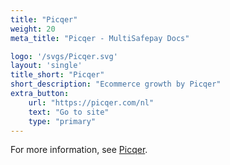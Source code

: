 ```yaml
---
title: "Picqer"
weight: 20
meta_title: "Picqer - MultiSafepay Docs"

logo: '/svgs/Picqer.svg'
layout: 'single'
title_short: "Picqer"
short_description: "Ecommerce growth by Picqer"
extra_button:
    url: "https://picqer.com/nl" 
    text: "Go to site" 
    type: "primary"
---
```


For more information, see [Picqer](https://picqer.com/nl).
